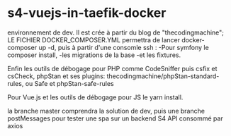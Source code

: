 # s4-vuejs-in-taefik-docker
environnement de dev.
Il est crée à partir du blog de "thecodingmachine";
LE FICHIER DOCKER_COMPOSER.YML permettra de lancer docker-composer up -d, 
puis à partir d'une consomle ssh :
-Pour symfony le composer install,
-les migrations de la base 
-et les fixtures.

Enfin les outils de débogage pour PHP comme CodeSniffer puis csfix et csCheck, phpStan
et ses plugins: thecodingmachine/phpStan-standard-rules, ou Safe et phpStan-safe-rules

Pour Vue.js et les outils de débogage pour JS le yarn install. 

la branche master comprendra la solution de dev, puis une branche postMessages
pour tester une spa sur un backend S4 API consommé par axios

